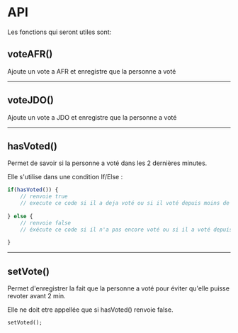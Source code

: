 # API

Les fonctions qui seront utiles sont:

## voteAFR\(\)

Ajoute un vote a AFR et enregistre que la personne a voté

---

## voteJDO\(\)

Ajoute un vote a JDO et enregistre que la personne a voté

---

## hasVoted\(\)

Permet de savoir si la personne a voté dans les 2 dernières minutes.

Elle s'utilise dans une condition If/Else :

```javascript
if(hasVoted()) {
    // renvoie true
    // execute ce code si il a deja voté ou si il voté depuis moins de 2 minutes.
    
} else {
    // renvoie false
    // éxécute ce code si il n'a pas encore voté ou si il a voté depuis plus de 2 minutes.
    
}
```

---

## setVote\(\)

Permet d'enregistrer la fait que la personne a voté pour éviter qu'elle puisse revoter avant 2 min.

Elle ne doit etre appellée que si hasVoted\(\) renvoie false.

```
setVoted();
```



